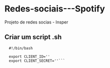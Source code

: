 # Redes-sociais---Spotify
Projeto de redes socias - Insper


## Criar um script .sh
```
  #!/bin/bash

  export CLIENT_ID=''
  export CLIENT_SECRET=''```
  

